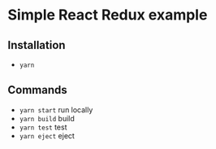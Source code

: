 # Simple React Redux example

## Installation
- `yarn`

## Commands
- `yarn start` run locally
- `yarn build` build
- `yarn test` test
- `yarn eject` eject
